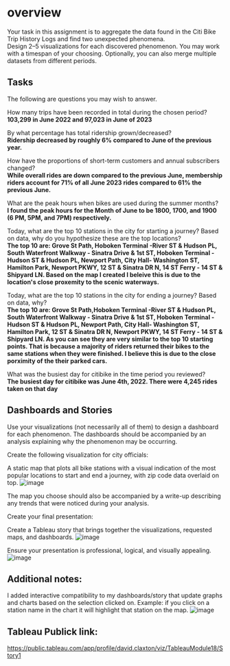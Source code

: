 # overview 
Your task in this assignment is to aggregate the data found in the Citi Bike Trip History Logs and find two unexpected phenomena. <br />
Design 2–5 visualizations for each discovered phenomenon. You may work with a timespan of your choosing. Optionally, you can also merge multiple datasets from different periods.

## Tasks
The following are questions you may wish to answer.

How many trips have been recorded in total during the chosen period? <br />
**103,299 in June 2022 and 97,023 in June of 2023**

By what percentage has total ridership grown/decreased? <br />
**Ridership decreased by roughly 6% compared to June of the previous year.**

How have the proportions of short-term customers and annual subscribers changed?<br />
**While overall rides are down compared to the previous June, membership riders account for 71% of all June 2023 rides compared to 61% the previous June.**

What are the peak hours when bikes are used during the summer months?<br />
**I found the peak hours for the Month of June to be 1800, 1700, and 1900 (6 PM, 5PM, and 7PM) respectively.**

Today, what are the top 10 stations in the city for starting a journey? Based on data, why do you hypothesize these are the top locations?<br />
**The top 10 are: Grove St Path, Hoboken Terminal -River ST & Hudson PL, South Waterfront Walkway - Sinatra Drive & 1st ST, Hoboken Terminal -Hudson ST & Hudson PL, Newport Path, City Hall- Washington ST, Hamilton Park, Newport PKWY, 12 ST & Sinatra DR N, 14 ST Ferry - 14 ST & Shipyard LN. Based on the map I created I beleive this is due to the location's close proxemity to the scenic waterways.**

Today, what are the top 10 stations in the city for ending a journey? Based on data, why? <br />
**The top 10 are: Grove St Path,Hoboken Terminal -River ST & Hudson PL, South Waterfront Walkway - Sinatra Drive & 1st ST, Hoboken Terminal -Hudson ST & Hudson PL, Newport Path, City Hall- Washington ST, Hamilton Park, 12 ST & Sinatra DR N, Newport PKWY, 14 ST Ferry - 14 ST & Shipyard LN. As you can see they are very similar to the top 10 starting points. That is because a majority of riders returned their bikes to the same stations when they were finished. I believe this is due to the close porximity of the their parked cars.**

What was the busiest day for citibike in the time period you reviewed? <br />
**The busiest day for citibike was June 4th, 2022. There were 4,245 rides taken on that day**

## Dashboards and Stories
Use your visualizations (not necessarily all of them) to design a dashboard for each phenomenon. The dashboards should be accompanied by an analysis explaining why the phenomenon may be occurring.

Create the following visualization for city officials:

A static map that plots all bike stations with a visual indication of the most popular locations to start and end a journey, with zip code data overlaid on top.
![image](https://github.com/dclaxto1/Tableau/assets/128431134/74bbe4c8-e2e6-48fc-bf7c-824174ea0ee7)



The map you choose should also be accompanied by a write-up describing any trends that were noticed during your analysis.

Create your final presentation:

Create a Tableau story that brings together the visualizations, requested maps, and dashboards.
![image](https://github.com/dclaxto1/Tableau/assets/128431134/e704374a-7b13-474a-b9ef-aac5fd995dcb)

Ensure your presentation is professional, logical, and visually appealing.
![image](https://github.com/dclaxto1/Tableau/assets/128431134/f0c25122-ad0a-4409-b82a-51106083d348)

## Additional notes:
I added interactive compatibility to my dashboards/story that update graphs and charts based on the selection clicked on. Example: if you click on a station name in the chart it will highlight that station on the map. 
![image](https://github.com/dclaxto1/Tableau/assets/128431134/dc7420b4-9034-47c3-bfac-8951b2597bae)
## Tableau Publick link:
https://public.tableau.com/app/profile/david.claxton/viz/TableauModule18/Story1
